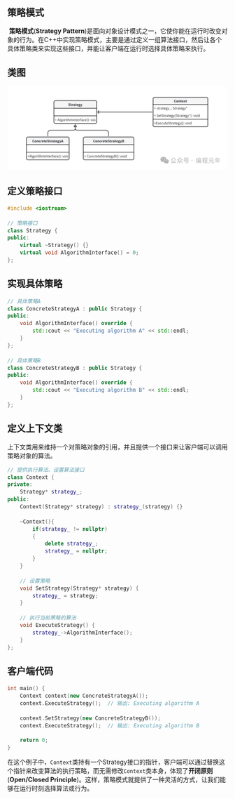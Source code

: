 ## 策略模式

​	**策略模式**(**Strategy Pattern**)是面向对象设计模式之一，它使你能在运行时改变对象的行为。在C++中实现策略模式，主要是通过定义一组算法接口，然后让各个具体策略类来实现这些接口，并能让客户端在运行时选择具体策略来执行。

## 类图

![](..\picture\策略模式.png)

## 定义策略接口

```c++
#include <iostream>

// 策略接口
class Strategy {
public:
    virtual ~Strategy() {}
    virtual void AlgorithmInterface() = 0;
};
```

## 实现具体策略

```c++
// 具体策略A
class ConcreteStrategyA : public Strategy {
public:
    void AlgorithmInterface() override {
        std::cout << "Executing algorithm A" << std::endl;
    }
};

// 具体策略B
class ConcreteStrategyB : public Strategy {
public:
    void AlgorithmInterface() override {
        std::cout << "Executing algorithm B" << std::endl;
    }
};
```

## 定义上下文类

​	上下文类用来维持一个对策略对象的引用，并且提供一个接口来让客户端可以调用策略对象的算法。

```c++
// 提供执行算法、设置算法接口
class Context {
private:
    Strategy* strategy_;
public:
    Context(Strategy* strategy) : strategy_(strategy) {}

    ~Context(){
        if(strategy_ != nullptr)
        {
            delete strategy_;
            strategy_ = nullptr;
        }
    }

    // 设置策略
    void SetStrategy(Strategy* strategy) {
        strategy_ = strategy;
    }

    // 执行当前策略的算法
    void ExecuteStrategy() {
        strategy_->AlgorithmInterface();
    }
};
```

## 客户端代码

```c++
int main() {
    Context context(new ConcreteStrategyA());
    context.ExecuteStrategy();  // 输出: Executing algorithm A

    context.SetStrategy(new ConcreteStrategyB());
    context.ExecuteStrategy();  // 输出: Executing algorithm B

    return 0;
}
```

​	在这个例子中，`Context`类持有一个Strategy接口的指针，客户端可以通过替换这个指针来改变算法的执行策略，而无需修改`Context`类本身，体现了**开闭原则**(**Open/Closed Principle**)。这样，策略模式就提供了一种灵活的方式，让我们能够在运行时刻选择算法或行为。